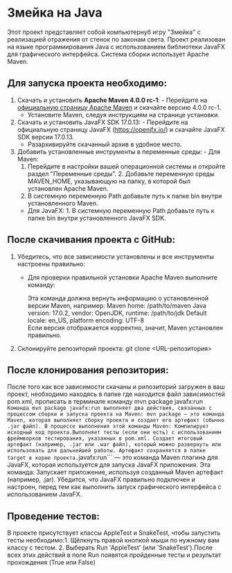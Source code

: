 # Змейка на Java
Этот проект представляет собой компьютернуб игру "Змейка" с реализацией отражения от стенок по законам света. Проект реализован на языке программирования Java с использованием библиотеки JavaFX для графического интерфейса. Система сборки использует Apache Maven.
## Для запуска проекта необходимо:
1. Скачать и установить **Apache Maven 4.0.0 rc-1**:    - Перейдите на [официальную страницу Apache Maven](https://maven.apache.org/download.cgi) и скачайте версию 4.0.0 rc-1.
    - Установите Maven, следуя инструкциям на странице установки.
2. Скачать и установить JavaFX SDK 17.0.13:    - Перейдите на официальную страницу JavaFX (https://openjfx.io/) и скачайте JavaFX SDK версии 17.0.13.
    - Разархивируйте скачанный архив в удобное место.
3. Добавить установленные инструменты в переменные среды:    - Для Maven:
   1. Перейдите в настройки вашей операционной системы и откройте раздел "Переменные среды".        2. Добавьте переменную среды MAVEN_HOME, указывающую на папку, в которой был установлен Apache Maven.
   3. В системную переменную Path добавьте путь к папке bin внутри установленного Maven.
    - Для JavaFX:      1. В системную переменную Path добавьте путь к папке bin внутри установленного JavaFX SDK.
## После скачивания проекта с GitHub:
1. Убедитесь, что все зависимости установлены и все инструменты настроены правильно:
    - Для проверки правильной установки Apache Maven выполните команду:

      Эта команда должна вернуть информацию о установленной версии Maven, например:
      Maven home: /path/to/maven      Java version: 17.0.2, vendor: OpenJDK, runtime: /path/to/jdk
      Default locale: en_US, platform encoding: UTF-8      
      Если версия отображается корректно, значит, Maven установлен правильно.
2. Склонируйте репозиторий проекта:
   git clone <URL-репозитория>
## После клонирования репозитория:
После того как все зависимости скачаны и рипозиторий загружен в ваш проект, необходимо находясь в папке где
находится файл зависимостей pom.xml, прописать в терминале команду
mvn package javafx:run``` 
Команда mvn package javafx:run выполняет два действия, связанных с процессом сборки и запуска проекта на Maven:
mvn package — это команда Maven, которая выполняет сборку проекта и создает его артефакт (обычно .jar файл). В процессе выполнения этой команды Maven:
Компилирует исходный код проекта.Выполняет тесты (если они есть) с использованием фреймворков тестирования, указанных в pom.xml.
Создает итоговый артефакт (например, .jar или .war файл), который можно развернуть или использовать для дальнейшей работы. Артефакт сохраняется в папке target в корне проекта.```javafx:run``` — это команда Maven плагина для JavaFX, которая используется для запуска JavaFX приложения. Эта команда:
Запускает приложение, используя созданный Maven артефакт (например, .jar).
Убедится, что JavaFX правильно подключен и настроен, перед тем как выполнить запуск графического интерфейса с использованием JavaFX.
## Проведение тестов:
В проекте присутствует классы AppleTest и SnakeTest, чтобы запустить тесты необходимо:1. Щёлкнуть правой кнопкой мыши по нужному вам классу с тестом.
2. Выберать Run 'AppleTest' (или 'SnakeTest').После всех этих действий в поле Run появятся пройденные тесты и результат прохождения (True или False)